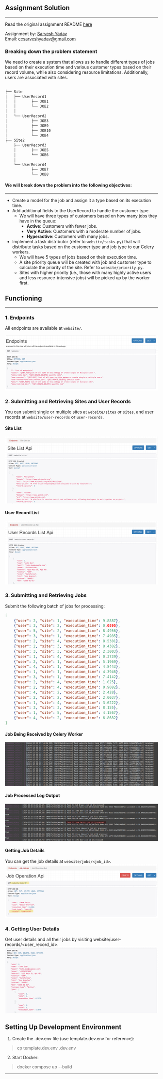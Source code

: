## Assignment Solution
---
Read the original assignment README [here](./docs/README.md)

Assignment by: [Sarvesh Yadav](https://github.com/alexdeathway)  
Email: ccsarveshyadav@gmail.com

### Breaking down the problem statement

We need to create a system that allows us to handle different types of jobs based on their execution time and various customer types based on their record volume, while also considering resource limitations. Additionally, users are associated with sites.

```

├── Site
│   ├── UserRecord1
│   │  	    ├── JOB1
│   │       └── JOB2
│   │       
│   └── UserRecord2
│           ├── JOB3
│           ├── JOB9
│           ├── JOB10
│           └── JOB4
├── Site2
    ├── UserRecord3
    │  	    ├── JOB5
    │       └── JOB6
    │       
    └── UserRecord4
            ├── JOB7
            └── JOB8
```



#### We will break down the problem into the following objectives:
----
- Create a model for the job and assign it a type based on its execution time.
- Add additional fields to the UserRecord to handle the customer type.
  - We will have three types of customers based on how many jobs they have in the queue:
    - **Active**: Customers with fewer jobs.
    - **Very Active**: Customers with a moderate number of jobs.
    - **Hyperactive**: Customers with many jobs.
- Implement a task distributor (refer to `website/tasks.py`) that will distribute tasks based on the customer type and job type to our Celery workers.
  - We will have 5 types of jobs based on their execution time.
  - A site priority queue will be created with job and customer type to calculate the priority of the site. Refer to `website/priority.py`.
  - Sites with higher priority (i.e., those with many highly active users and less resource-intensive jobs) will be picked up by the worker first. 

## Functioning
---
### 1. Endpoints

All endpoints are available at `website/`.

![img](./docs/assets/almabase_screengrab_endpoints.png)

### 2. Submitting and Retrieving Sites and User Records

You can submit single or multiple sites at `website/sites` or `sites`, and user records at `website/user-records` or `user-records`.

#### Site List 
![img](./docs/assets/almabase_screengrab_sites.png)

#### User Record List
![img](./docs/assets/almabase_screengrab_userrecords.png)

### 3. Submitting and Retrieving Jobs 

Submit the following batch of jobs for processing:

```json
[
    {"user": 2, "site": 1, "execution_time": 9.8887},
    {"user": 3, "site": 2, "execution_time": 0.0895},
    {"user": 5, "site": 2, "execution_time": 8.4956},
    {"user": 3, "site": 1, "execution_time": 7.4985},
    {"user": 2, "site": 4, "execution_time": 8.5381},
    {"user": 2, "site": 3, "execution_time": 8.4382},
    {"user": 3, "site": 3, "execution_time": 2.3003},
    {"user": 1, "site": 4, "execution_time": 0.3739},
    {"user": 2, "site": 1, "execution_time": 5.1969},
    {"user": 4, "site": 1, "execution_time": 4.8443},
    {"user": 1, "site": 1, "execution_time": 4.3946},
    {"user": 3, "site": 1, "execution_time": 7.4142},
    {"user": 2, "site": 4, "execution_time": 1.025},
    {"user": 2, "site": 4, "execution_time": 0.9082},
    {"user": 4, "site": 2, "execution_time": 2.428},
    {"user": 2, "site": 2, "execution_time": 2.0037},
    {"user": 1, "site": 4, "execution_time": 3.6222},
    {"user": 3, "site": 3, "execution_time": 8.155},
    {"user": 1, "site": 5, "execution_time": 4.1567},
    {"user": 4, "site": 2, "execution_time": 6.8682}
]

```

#### Job Being Received by Celery Worker
![img](./docs/assets/almabase_screengrab_terminal_receiving_jobs.png)

#### Job Processed Log Output
![img](./docs/assets/almabase_screengrab_terminal_job_processed.png)

#### Getting Job Details
You can get the job details at `website/jobs/<job_id>`.
![img](./docs/assets/almabase_screengrab_job_detail.png)

### 4. Getting User Details
Get user details and all their jobs by visiting website/user-records/<user_record_id>.
![img](./docs/assets/almabase_screengrab_user_detail.png)

## Setting Up Development Environment

1. Create the .dev.env file (use template.dev.env for reference):

 >cp template.dev.env .dev.env

2. Start Docker:
> docker compose up --build

---

